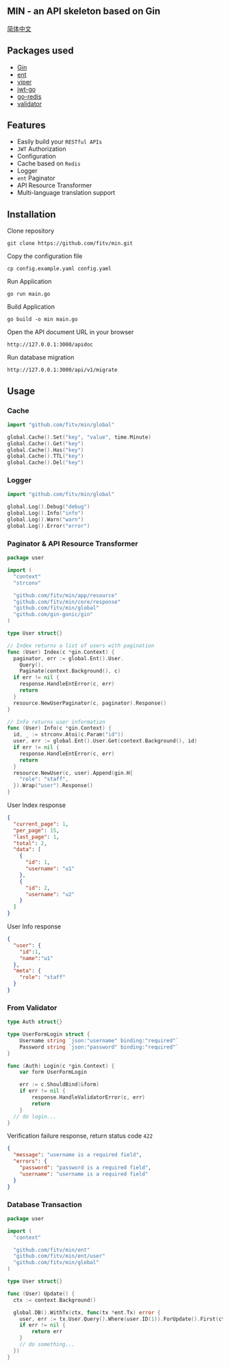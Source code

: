 ## MIN - an API skeleton based on Gin

[简体中文](README_zh.md)

## Packages used
- [Gin](https://github.com/gin-gonic/gin)
- [ent](https://entgo.io/ent)
- [viper](https://github.com/spf13/viper)
- [jwt-go](https://github.com/golang-jwt/jwt)
- [go-redis](https://github.com/go-redis/redis)
- [validator](https://github.com/go-playground/validator)

## Features
 - Easily build your `RESTful APIs`
 - `JWT` Authorization
 - Configuration
 - Cache based on `Redis`
 - Logger
 - `ent` Paginator
 - API Resource Transformer
 - Multi-language translation support

## Installation
Clone repository
```
git clone https://github.com/fitv/min.git
```

Copy the configuration file
```
cp config.example.yaml config.yaml
```

Run Application
```
go run main.go
```

Build Application
```
go build -o min main.go
```

Open the API document URL in your browser
```
http://127.0.0.1:3000/apidoc
```

Run database migration
```
http://127.0.0.1:3000/api/v1/migrate
```

## Usage

### Cache
```go
import "github.com/fitv/min/global"

global.Cache().Set("key", "value", time.Minute)
global.Cache().Get("key")
global.Cache().Has("key")
global.Cache().TTL("key")
global.Cache().Del("key")
```

### Logger
```go
import "github.com/fitv/min/global"

global.Log().Debug("debug")
global.Log().Info("info")
global.Log().Warn("warn")
global.Log().Error("error")
```

### Paginator & API Resource Transformer
```go
package user

import (
  "context"
  "strconv"

  "github.com/fitv/min/app/resource"
  "github.com/fitv/min/core/response"
  "github.com/fitv/min/global"
  "github.com/gin-gonic/gin"
)

type User struct{}

// Index returns a list of users with pagination
func (User) Index(c *gin.Context) {
  paginator, err := global.Ent().User.
    Query().
    Paginate(context.Background(), c)
  if err != nil {
    response.HandleEntError(c, err)
    return
  }
  resource.NewUserPaginator(c, paginator).Response()
}

// Info returns user information
func (User) Info(c *gin.Context) {
  id, _ := strconv.Atoi(c.Param("id"))
  user, err := global.Ent().User.Get(context.Background(), id)
  if err != nil {
    response.HandleEntError(c, err)
    return
  }
  resource.NewUser(c, user).Append(gin.H{
    "role": "staff",
  }).Wrap("user").Response()
}
```

User Index response
```json
{
  "current_page": 1,
  "per_page": 15,
  "last_page": 1,
  "total": 2,
  "data": [
    {
      "id": 1,
      "username": "u1"
    },
    {
      "id": 2,
      "username": "u2"
    }
  ]
}
```

User Info response
```json
{
  "user": {
    "id":1,
    "name":"u1"
  },
  "meta": {
    "role": "staff"
  }
}
```

### From Validator
```go
type Auth struct{}

type UserFormLogin struct {
	Username string `json:"username" binding:"required"`
	Password string `json:"password" binding:"required"`
}

func (Auth) Login(c *gin.Context) {
	var form UserFormLogin

	err := c.ShouldBind(&form)
	if err != nil {
		response.HandleValidatorError(c, err)
		return
	}
  // do login...
}
```
Verification failure response, return status code `422`
```json
{
  "message": "username is a required field",
  "errors": {
    "password": "password is a required field",
    "username": "username is a required field"
  }
}
```

### Database Transaction
```go
package user

import (
  "context"

  "github.com/fitv/min/ent"
  "github.com/fitv/min/ent/user"
  "github.com/fitv/min/global"
)

type User struct{}

func (User) Update() {
  ctx := context.Background()

  global.DB().WithTx(ctx, func(tx *ent.Tx) error {
    user, err := tx.User.Query().Where(user.ID(1)).ForUpdate().First(ctx)
    if err != nil {
        return err
    }
    // do something...
  })
}
```
